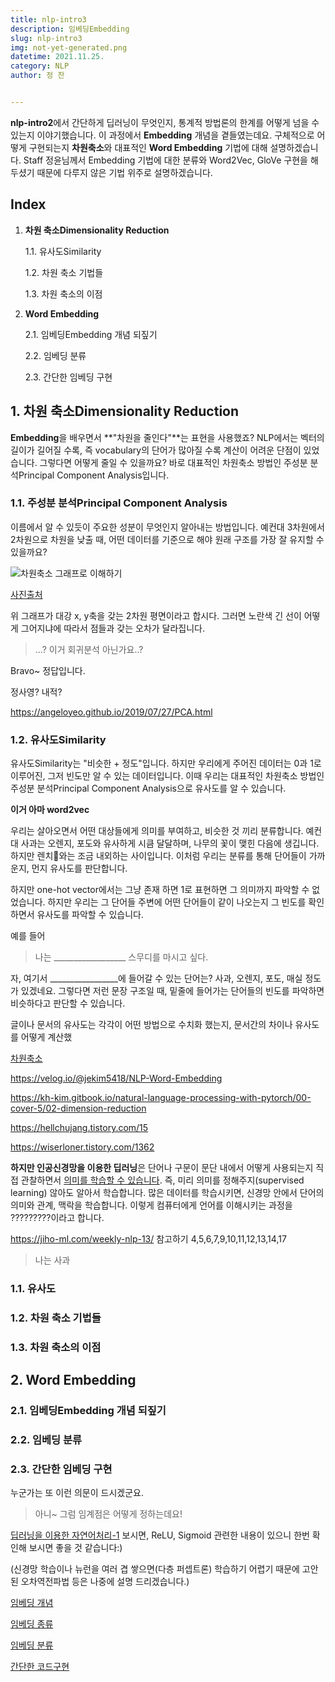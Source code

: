 ```yaml
---
title: nlp-intro3
description: 임베딩Embedding
slug: nlp-intro3
img: not-yet-generated.png
datetime: 2021.11.25.
category: NLP
author: 정 찬


---
```




**nlp-intro2**에서 간단하게 딥러닝이 무엇인지, 통계적 방법론의 한계를 어떻게 넘을 수 있는지 이야기했습니다. 이 과정에서 **Embedding** 개념을 곁들였는데요. 구체적으로 어떻게 구현되는지 **차원축소**와 대표적인 **Word Embedding** 기법에 대해 설명하겠습니다. Staff 정윤님께서 Embedding 기법에 대한 분류와 Word2Vec, GloVe 구현을 해 두셨기 때문에 다루지 않은 기법 위주로 설명하겠습니다.



## Index

1. **차원 축소Dimensionality Reduction**

   1.1. 유사도Similarity

   1.2. 차원 축소 기법들

   1.3. 차원 축소의 이점

2. **Word Embedding**

   2.1. 임베딩Embedding 개념 되짚기

   2.2. 임베딩 분류

   2.3. 간단한 임베딩 구현



## 1.  차원 축소Dimensionality Reduction

**Embedding**을 배우면서 **"차원을 줄인다"**는 표현을 사용했죠? NLP에서는 벡터의 길이가 길어질 수록, 즉 vocabulary의 단어가 많아질 수록 계산이 어려운 단점이 있었습니다. 그렇다면 어떻게 줄일 수 있을까요? 바로 대표적인 차원축소 방법인 주성분 분석Principal Component Analysis입니다.





### 1.1. 주성분 분석Principal Component Analysis

이름에서 알 수 있듯이 주요한 성분이 무엇인지 알아내는 방법입니다. 예컨대 3차원에서 2차원으로 차원을 낮출 때, 어떤 데이터를 기준으로 해야 원래 구조를 가장 잘 유지할 수 있을까요?

![차원축소 그래프로 이해하기](./nlp-intro3/pca1)

[사진출처](https://angeloyeo.github.io/2019/07/27/PCA.html)

위 그래프가 대강 x, y축을 갖는 2차원 평면이라고 합시다. 그러면 노란색 긴 선이 어떻게 그어지냐에 따라서 점들과 갖는 오차가 달라집니다. 

> ...? 이거 회귀분석 아닌가요..?

Bravo~ 정답입니다. 

정사영? 내적?

https://angeloyeo.github.io/2019/07/27/PCA.html





### 1.2. 유사도Similarity

유사도Similarity는 "비슷한 + 정도"입니다. 하지만 우리에게 주어진 데이터는 0과 1로 이루어진, 그저 빈도만 알 수 있는 데이터입니다. 이때 우리는 대표적인 차원축소 방법인 주성분 분석Principal Component Analysis으로 유사도를 알 수 있습니다.









**이거 아마 word2vec**

우리는 살아오면서 어떤 대상들에게 의미를 부여하고, 비슷한 것 끼리 분류합니다. 예컨대 사과는 오렌지, 포도와 유사하게 시큼 달달하며, 나무의 꽃이 맺힌 다음에 생깁니다. 하지만 렌치🔧와는 조금 내외하는 사이입니다. 이처럼 우리는 분류를 통해 단어들이 가까운지, 먼지 유사도를 판단합니다.



하지만 one-hot vector에서는 그냥 존재 하면 1로 표현하면 그 의미까지 파악할 수 없었습니다. 하지만 우리는 그 단어들 주변에 어떤 단어들이 같이 나오는지 그 빈도를 확인하면서 유사도를 파악할 수 있습니다.

예를 들어

> 나는 __________________ 스무디를 마시고 싶다.

자, 여기서 _________________에 들어갈 수 있는 단어는? 사과, 오렌지, 포도, 매실 정도가 있겠네요. 그렇다면 저런 문장 구조일 때, 밑줄에 들어가는 단어들의 빈도를 파악하면 비슷하다고 판단할 수 있습니다.



글이나 문서의 유사도는 각각이 어떤 방법으로 수치화 했는지, 문서간의 차이나 유사도를 어떻게 계산했





[차원축소](https://goofcode.github.io/similarity-measure)

https://velog.io/@jekim5418/NLP-Word-Embedding

https://kh-kim.gitbook.io/natural-language-processing-with-pytorch/00-cover-5/02-dimension-reduction

https://hellchujang.tistory.com/15

https://wiserloner.tistory.com/1362





**하지만 인공신경망을 이용한 딥러닝**은 단어나 구문이 문단 내에서 어떻게 사용되는지 직접 관찰하면서 <u>의미를 학습할 수 있습니다</u>. 즉, 미리 의미를 정해주지(supervised learning) 않아도 알아서 학습합니다. 많은 데이터를 학습시키면, 신경망 안에서 단어의 의미와 관계, 맥락을 학습합니다. 이렇게 컴퓨터에게 언어를 이해시키는 과정을 ?????????이라고 합니다.

https://jiho-ml.com/weekly-nlp-13/ 참고하기 4,5,6,7,9,10,11,12,13,14,17

> 나는 사과



### 1.1. 유사도





### 1.2. 차원 축소 기법들





### 1.3. 차원 축소의 이점





## 2. Word Embedding



### 2.1. 임베딩Embedding 개념 되짚기





### 2.2. 임베딩 분류





### 2.3. 간단한 임베딩 구현









누군가는 또 이런 의문이 드시겠군요.

> 아니~ 그럼 임계점은 어떻게 정하는데요!

[딥러닝을 이용한 자연어처리-1](https://www.blog.cosadama.com/deep-learning-from-scratch2-1) 보시면, ReLU, Sigmoid 관련한 내용이 있으니 한번 확인해 보시면 좋을 것 같습니다:)

(신경망 학습이나 뉴런을 여러 겹 쌓으면(다층 퍼셉트론) 학습하기 어렵기 때문에 고안된 오차역전파법 등은 나중에 설명 드리겠습니다.)





[임베딩 개념](https://heehehe-ds.tistory.com/entry/NLP-%EC%9E%84%EB%B2%A0%EB%94%A9embedding)

[임베딩 종류](https://heehehe-ds.tistory.com/entry/NLP-%EC%9E%84%EB%B2%A0%EB%94%A9Embedding-%EB%B0%A9%EC%8B%9D%EC%9D%98-%EC%A2%85%EB%A5%98?category=848536)

[임베딩 분류](https://ebbnflow.tistory.com/249)

[간단한 코드구현](https://dacon.io/codeshare/1847)
